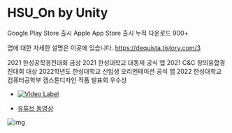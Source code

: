 # HSU_On by Unity

Google Play Store 출시
Apple App Store 출시
누적 다운로드 900+

앱에 대한 자세한 설명은 이곳에 있습니다.
https://dequista.tistory.com/3

2021 한성공학경진대회 금상
2021 한성대학교 대동제 공식 앱
2021 C&C 창의융합경진대회 대상
2022학년도 한성대학교 신입생 오리엔테이션 공식 앱
2022 한성대학교 컴퓨터공학부 캡스톤디자인 작품 발표회 우수상

- [![Video Label](https://img.youtube.com/vi/7eomOVaag4c/0.jpg)](https://www.youtube.com/watch?v=7eomOVaag4c)

- [유튜브 동영상](https://www.youtube.com/watch?v=7eomOVaag4c)

  

![img](https://user-images.githubusercontent.com/75091031/171473568-5f078920-d8a9-47ef-b7c4-a6fbac8d923a.png)

